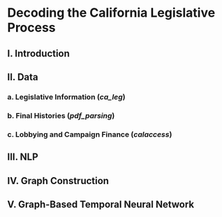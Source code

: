 
# Decoding the California Legislative Process

## I. Introduction

## II. Data

### a. Legislative Information (*ca_leg*)

### b. Final Histories (*pdf_parsing*)

### c. Lobbying and Campaign Finance (*calaccess*)

## III. NLP

## IV. Graph Construction

## V. Graph-Based Temporal Neural Network
